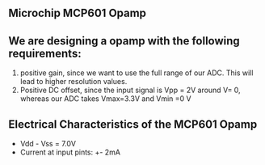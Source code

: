 ## Microchip MCP601 Opamp


## We are designing a opamp with the following requirements:
1.	positive gain, since we want to use the full range of our ADC. This will lead to higher resolution values.
2.	Positive DC offset, since the input signal is Vpp = 2V around V= 0, whereas our ADC takes Vmax=3.3V and Vmin  =0 V 

## Electrical Characteristics of the MCP601 Opamp
*	Vdd - Vss = 7.0V
*	Current at input pints: +- 2mA

